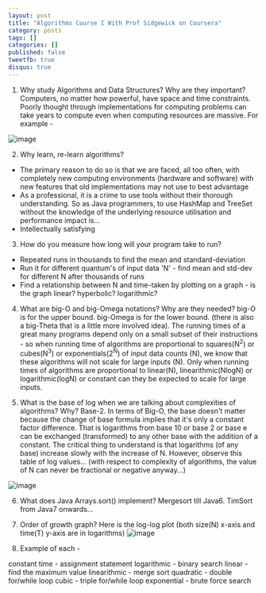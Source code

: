 ```yaml
---
layout: post
title: "Algorithms Course I With Prof Sidgewick on Coursera"
category: posts
tags: []
categories: []
published: false
tweetfb: true
disqus: true
---
```


1. Why study Algorithms and Data Structures? Why are they important?
Computers, no matter how powerful, have space and time constraints. Poorly thought through implementations for computing problems can take years to compute even when computing resources are massive. For example -

![image](http://bharathwrites.in/images/algorithms/timecompare.png)

2. Why learn, re-learn algorithms?

* The primary reason to do so is that we are faced, all too often, with completely new computing environments (hardware and software) with new features that old implementations may not use to best advantage
* As a professional, it is a crime to use tools without their thorough understanding. So as Java programmers, to use HashMap and TreeSet without the knowledge of the underlying resource utilisation and performance impact is…
* Intellectually satisfying

3. How do you measure how long will your program take to run?
* Repeated runs in thousands to find the mean and standard-deviation
* Run it for different quantum's of input data 'N' - find mean and std-dev for different N after thousands of runs
* Find a relationship between N and time-taken by plotting on a graph - is the graph linear? hyperbolic? logarithmic? 

4. What are big-O and big-Omega notations? Why are they needed?
big-O is for the upper bound. big-Omega is for the lower bound. (there is also a big-Theta that is a little more involved idea). The running times of a great many programs depend only on a small subset of their instructions - so when running time of algorithms are proportional to squares(N<sup>2</sup>) or cubes(N<sup>3</sup>) or exponentials(2<sup>N</sup>) of input data counts (N), we know that these algorithms will not scale for large inputs (N). Only when running times of algorithms are proportional to linear(N), linearithmic(NlogN) or logarithmic(logN) or constant can they be expected to scale for large inputs. 

5. What is the base of log when we are talking about complexities of algorithms? Why?
Base-2. In terms of Big-O, the base doesn't matter because the change of base formula implies that it's only a constant factor difference. That is logarithms from base 10 or base 2 or base e can be exchanged (transformed) to any other base with the addition of a constant. The critical thing to understand is that logarithms (of any base) increase slowly with the increase of N. However, observe this table of log values… (with respect to complexity of algorithms, the value of N can never be fractional or negative anyway...)

![image](http://bharathwrites.in/images/algorithms/log.png)

6. What does Java Arrays.sort() implement?
Mergesort till Java6. TimSort from Java7 onwards...

7. Order of growth graph?
Here is the log-log plot (both size(N) x-axis and time(T) y-axis are in logarithms)
![image](http://bharathwrites.in/images/algorithms/orderofgrowth.png)

8. Example of each -

constant time - assignment statement
logarithmic - binary search
linear - find the maximum value
linearithmic - merge sort
quadratic - double for/while loop
cubic - triple for/while loop
exponential - brute force search
